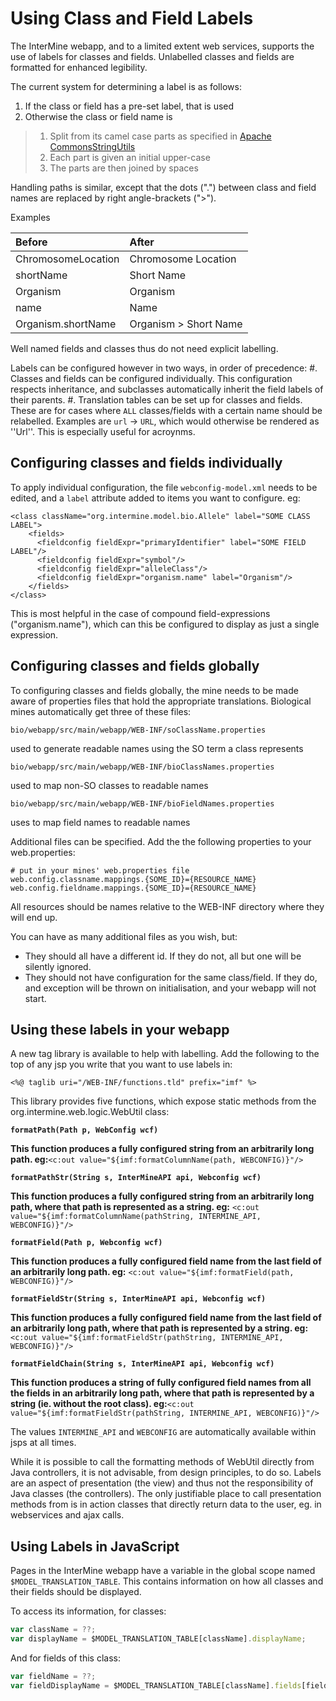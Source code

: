 # Using Class and Field Labels

The InterMine webapp, and to a limited extent web services, supports the use of labels for classes and fields. Unlabelled classes and fields are formatted for enhanced legibility.

The current system for determining a label is as follows:

1. If the class or field has a pre-set label, that is used
2. Otherwise the class or field name is

> 1. Split from its camel case parts as specified in [Apache Commons](https://commons.apache.org/proper/commons-lang/apidocs/org/apache/commons/lang3/StringUtils.html#splitByCharacterTypeCamelCase-java.lang.String-)[StringUtils](https://commons.apache.org/proper/commons-lang/apidocs/org/apache/commons/lang3/StringUtils.html#splitByCharacterTypeCamelCase-java.lang.String-)
> 2. Each part is given an initial upper-case
> 3. The parts are then joined by spaces

Handling paths is similar, except that the dots \("."\) between class and field names are replaced by right angle-brackets \("&gt;"\).

Examples

| Before | After |
| :--- | :--- |
| ChromosomeLocation | Chromosome Location |
| shortName | Short Name |
| Organism | Organism |
| name | Name |
| Organism.shortName | Organism &gt; Short Name |

Well named fields and classes thus do not need explicit labelling.

Labels can be configured however in two ways, in order of precedence: \#. Classes and fields can be configured individually. This configuration respects inheritance, and subclasses automatically inherit the field labels of their parents. \#. Translation tables can be set up for classes and fields. These are for cases where `ALL` classes/fields with a certain name should be relabelled. Examples are `url` -&gt; `URL`, which would otherwise be rendered as ''Url''. This is especially useful for acroynms.

## Configuring classes and fields individually

To apply individual configuration, the file `webconfig-model.xml` needs to be edited, and a `label` attribute added to items you want to configure. eg:

```markup
<class className="org.intermine.model.bio.Allele" label="SOME CLASS LABEL">
    <fields>
      <fieldconfig fieldExpr="primaryIdentifier" label="SOME FIELD LABEL"/>
      <fieldconfig fieldExpr="symbol"/>
      <fieldconfig fieldExpr="alleleClass"/>
      <fieldconfig fieldExpr="organism.name" label="Organism"/>
    </fields>
</class>
```

This is most helpful in the case of compound field-expressions \("organism.name"\), which can this be configured to display as just a single expression.

## Configuring classes and fields globally

To configuring classes and fields globally, the mine needs to be made aware of properties files that hold the appropriate translations. Biological mines automatically get three of these files:

`bio/webapp/src/main/webapp/WEB-INF/soClassName.properties`

used to generate readable names using the SO term a class represents

`bio/webapp/src/main/webapp/WEB-INF/bioClassNames.properties`

used to map non-SO classes to readable names

`bio/webapp/src/main/webapp/WEB-INF/bioFieldNames.properties`

uses to map field names to readable names

Additional files can be specified. Add the the following properties to your web.properties:

```text
# put in your mines' web.properties file
web.config.classname.mappings.{SOME_ID}={RESOURCE_NAME}
web.config.fieldname.mappings.{SOME_ID}={RESOURCE_NAME}
```

All resources should be names relative to the WEB-INF directory where they will end up.

You can have as many additional files as you wish, but:

* They should all have a different id. If they do not, all but one will be silently ignored.
* They should not have configuration for the same class/field. If they do, and exception will be thrown on initialisation, and your webapp will not start.

## Using these labels in your webapp

A new tag library is available to help with labelling. Add the following to the top of any jsp you write that you want to use labels in:

```text
<%@ taglib uri="/WEB-INF/functions.tld" prefix="imf" %>
```

This library provides five functions, which expose static methods from the org.intermine.web.logic.WebUtil class:

**`formatPath(Path p, WebConfig wcf)`**

**This function produces a fully configured string from an arbitrarily long path. eg:**`<c:out value="${imf:formatColumnName(path, WEBCONFIG)}"/>`

**`formatPathStr(String s, InterMineAPI api, Webconfig wcf)`**

**This function produces a fully configured string from an arbitrarily long path, where that path is represented as a string. eg:** `<c:out value="${imf:formatColumnName(pathString, INTERMINE_API, WEBCONFIG)}"/>`

**`formatField(Path p, Webconfig wcf)`**

**This function produces a fully configured field name from the last field of an arbitrarily long path. eg:** `<c:out value="${imf:formatField(path, WEBCONFIG)}"/>`

**`formatFieldStr(String s, InterMineAPI api, Webconfig wcf)`**

**This function produces a fully configured field name from the last field of an arbitrarily long path, where that path is represented by a string. eg:**`<c:out value="${imf:formatFieldStr(pathString, INTERMINE_API, WEBCONFIG)}"/>`

**`formatFieldChain(String s, InterMineAPI api, Webconfig wcf)`**

**This function produces a string of fully configured field names from all the fields in an arbitrarily long path, where that path is represented by a string \(ie. without the root class\). eg:**`<c:out value="${imf:formatFieldStr(pathString, INTERMINE_API, WEBCONFIG)}"/>`

The values `INTERMINE_API` and `WEBCONFIG` are automatically available within jsps at all times.

While it is possible to call the formatting methods of WebUtil directly from Java controllers, it is not advisable, from design principles, to do so. Labels are an aspect of presentation \(the view\) and thus not the responsibility of Java classes \(the controllers\). The only justifiable place to call presentation methods from is in action classes that directly return data to the user, eg. in webservices and ajax calls.

## Using Labels in JavaScript

Pages in the InterMine webapp have a variable in the global scope named `$MODEL_TRANSLATION_TABLE`. This contains information on how all classes and their fields should be displayed.

To access its information, for classes:

```javascript
var className = ??;
var displayName = $MODEL_TRANSLATION_TABLE[className].displayName;
```

And for fields of this class:

```javascript
var fieldName = ??;                                                                                                                                                              
var fieldDisplayName = $MODEL_TRANSLATION_TABLE[className].fields[fieldName]
```

